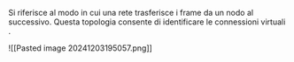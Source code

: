 Si riferisce al modo in cui una rete trasferisce i frame da un nodo al successivo. Questa topologia consente di identificare le connessioni virtuali .

![[Pasted image 20241203195057.png]]
